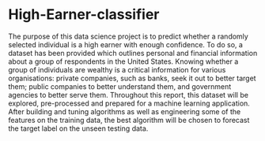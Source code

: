 # High-Earner-classifier

The purpose of this data science project is to predict whether a randomly selected individual is a high earner with enough confidence. To do so, a dataset has been provided which outlines personal and financial information about a group of respondents in the United States. Knowing whether a group of individuals are wealthy is a critical information for various organisations: private companies, such as banks, seek it out to better target them; public companies to better understand them, and government agencies to better serve them. Throughout this report, this dataset will be explored, pre-processed and prepared for a machine learning application. After building and tuning algorithms as well as engineering some of the features on the training data, the best algorithm will be chosen to forecast the target label on the unseen testing data. 
